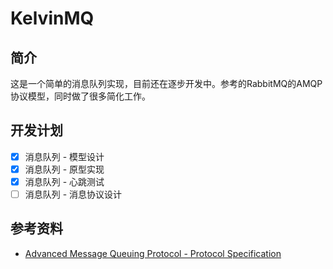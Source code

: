 # KelvinMQ

## 简介

这是一个简单的消息队列实现，目前还在逐步开发中。参考的RabbitMQ的AMQP协议模型，同时做了很多简化工作。

## 开发计划

- [x] 消息队列 - 模型设计
- [x] 消息队列 - 原型实现
- [x] 消息队列 - 心跳测试
- [ ] 消息队列 - 消息协议设计

## 参考资料

- [Advanced Message Queuing Protocol - Protocol Specification](https://www.rabbitmq.com/resources/specs/amqp0-9-1.pdf)